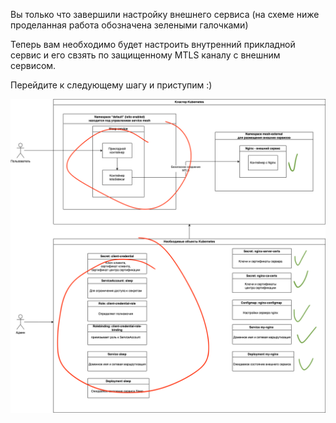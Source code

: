 Вы только что завершили настройку внешнего сервиса (на схеме ниже проделанная работа обозначена зелеными галочками)

Теперь вам необходимо будет настроить внутренний прикладной сервис и его свзять по защищенному MTLS каналу с внешним сервисом. 

Перейдите к следующему шагу и приступим :)

![App_](./assets/external-done.png)